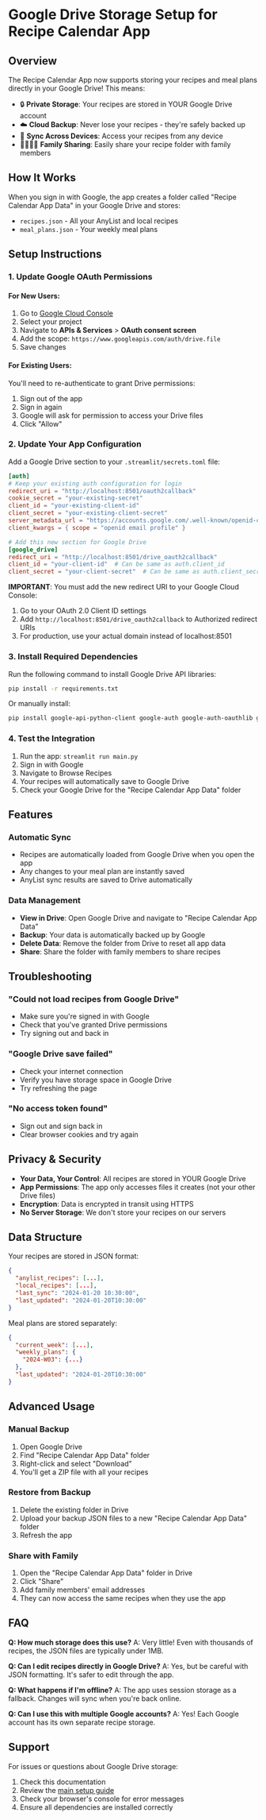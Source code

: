 # Google Drive Storage Setup for Recipe Calendar App

## Overview
The Recipe Calendar App now supports storing your recipes and meal plans directly in your Google Drive! This means:
- 🔒 **Private Storage**: Your recipes are stored in YOUR Google Drive account
- ☁️ **Cloud Backup**: Never lose your recipes - they're safely backed up
- 🔄 **Sync Across Devices**: Access your recipes from any device
- 👨‍👩‍👧‍👦 **Family Sharing**: Easily share your recipe folder with family members

## How It Works
When you sign in with Google, the app creates a folder called "Recipe Calendar App Data" in your Google Drive and stores:
- `recipes.json` - All your AnyList and local recipes
- `meal_plans.json` - Your weekly meal plans

## Setup Instructions

### 1. Update Google OAuth Permissions

#### For New Users:
1. Go to [Google Cloud Console](https://console.cloud.google.com/)
2. Select your project
3. Navigate to **APIs & Services** > **OAuth consent screen**
4. Add the scope: `https://www.googleapis.com/auth/drive.file`
5. Save changes

#### For Existing Users:
You'll need to re-authenticate to grant Drive permissions:
1. Sign out of the app
2. Sign in again
3. Google will ask for permission to access your Drive files
4. Click "Allow"

### 2. Update Your App Configuration

Add a Google Drive section to your `.streamlit/secrets.toml` file:

```toml
[auth]
# Keep your existing auth configuration for login
redirect_uri = "http://localhost:8501/oauth2callback"
cookie_secret = "your-existing-secret"
client_id = "your-existing-client-id"
client_secret = "your-existing-client-secret"
server_metadata_url = "https://accounts.google.com/.well-known/openid-configuration"
client_kwargs = { scope = "openid email profile" }

# Add this new section for Google Drive
[google_drive]
redirect_uri = "http://localhost:8501/drive_oauth2callback"
client_id = "your-client-id"  # Can be same as auth.client_id
client_secret = "your-client-secret"  # Can be same as auth.client_secret
```

**IMPORTANT**: You must add the new redirect URI to your Google Cloud Console:
1. Go to your OAuth 2.0 Client ID settings
2. Add `http://localhost:8501/drive_oauth2callback` to Authorized redirect URIs
3. For production, use your actual domain instead of localhost:8501

### 3. Install Required Dependencies

Run the following command to install Google Drive API libraries:

```bash
pip install -r requirements.txt
```

Or manually install:
```bash
pip install google-api-python-client google-auth google-auth-oauthlib google-auth-httplib2
```

### 4. Test the Integration

1. Run the app: `streamlit run main.py`
2. Sign in with Google
3. Navigate to Browse Recipes
4. Your recipes will automatically save to Google Drive
5. Check your Google Drive for the "Recipe Calendar App Data" folder

## Features

### Automatic Sync
- Recipes are automatically loaded from Google Drive when you open the app
- Any changes to your meal plan are instantly saved
- AnyList sync results are saved to Drive automatically

### Data Management
- **View in Drive**: Open Google Drive and navigate to "Recipe Calendar App Data"
- **Backup**: Your data is automatically backed up by Google
- **Delete Data**: Remove the folder from Drive to reset all app data
- **Share**: Share the folder with family members to share recipes

## Troubleshooting

### "Could not load recipes from Google Drive"
- Make sure you're signed in with Google
- Check that you've granted Drive permissions
- Try signing out and back in

### "Google Drive save failed"
- Check your internet connection
- Verify you have storage space in Google Drive
- Try refreshing the page

### "No access token found"
- Sign out and sign back in
- Clear browser cookies and try again

## Privacy & Security

- **Your Data, Your Control**: All recipes are stored in YOUR Google Drive
- **App Permissions**: The app only accesses files it creates (not your other Drive files)
- **Encryption**: Data is encrypted in transit using HTTPS
- **No Server Storage**: We don't store your recipes on our servers

## Data Structure

Your recipes are stored in JSON format:

```json
{
  "anylist_recipes": [...],
  "local_recipes": [...],
  "last_sync": "2024-01-20 10:30:00",
  "last_updated": "2024-01-20T10:30:00"
}
```

Meal plans are stored separately:

```json
{
  "current_week": [...],
  "weekly_plans": {
    "2024-W03": {...}
  },
  "last_updated": "2024-01-20T10:30:00"
}
```

## Advanced Usage

### Manual Backup
1. Open Google Drive
2. Find "Recipe Calendar App Data" folder
3. Right-click and select "Download"
4. You'll get a ZIP file with all your recipes

### Restore from Backup
1. Delete the existing folder in Drive
2. Upload your backup JSON files to a new "Recipe Calendar App Data" folder
3. Refresh the app

### Share with Family
1. Open the "Recipe Calendar App Data" folder in Drive
2. Click "Share"
3. Add family members' email addresses
4. They can now access the same recipes when they use the app

## FAQ

**Q: How much storage does this use?**
A: Very little! Even with thousands of recipes, the JSON files are typically under 1MB.

**Q: Can I edit recipes directly in Google Drive?**
A: Yes, but be careful with JSON formatting. It's safer to edit through the app.

**Q: What happens if I'm offline?**
A: The app uses session storage as a fallback. Changes will sync when you're back online.

**Q: Can I use this with multiple Google accounts?**
A: Yes! Each Google account has its own separate recipe storage.

## Support

For issues or questions about Google Drive storage:
1. Check this documentation
2. Review the [main setup guide](STREAMLIT_NATIVE_AUTH_SETUP.md)
3. Check your browser's console for error messages
4. Ensure all dependencies are installed correctly

